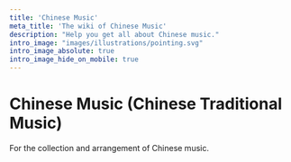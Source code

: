 ```yaml
---
title: 'Chinese Music'
meta_title: 'The wiki of Chinese Music'
description: "Help you get all about Chinese music."
intro_image: "images/illustrations/pointing.svg"
intro_image_absolute: true
intro_image_hide_on_mobile: true
---
```


# Chinese Music (Chinese Traditional Music)

For the collection and arrangement of Chinese music.